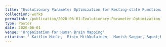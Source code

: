 ```yaml
---
title: "Evolutionary Parameter Optimization for Resting-state Functional Connectivity Model"
collection: works
permalink: /publication/2020-06-01-Evolutionary-Parameter-Optimization-for-Resting-state-Functional-Connectivity-Model
type: Poster
date: 2020-06-01
venue: 'Organization for Human Brain Mapping'
citation: ' Kaitlin Maile,  Risto Miikkulainen,  Manish Saggar, &quot;Evolutionary Parameter Optimization for Resting-state Functional Connectivity Model.&quot; Organization for Human Brain Mapping, 2020.'
---
```

